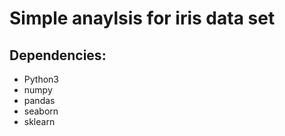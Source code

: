 # Simple anaylsis for iris data set

## Dependencies:
* Python3
* numpy
* pandas
* seaborn
* sklearn
